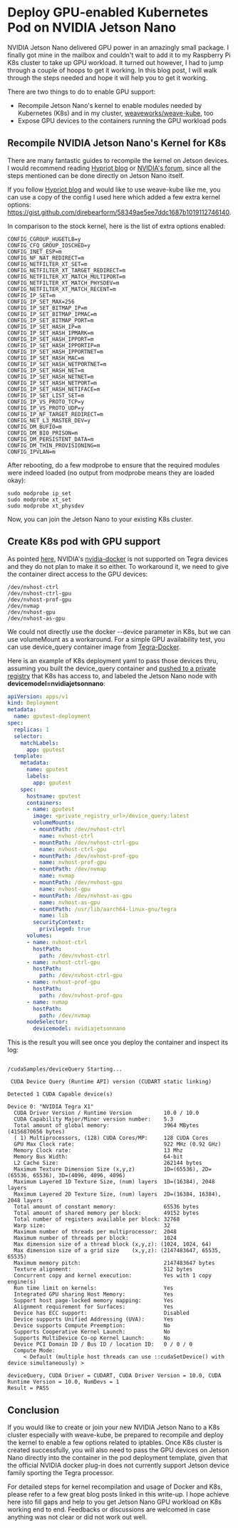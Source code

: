 # Deploy GPU-enabled Kubernetes Pod on NVIDIA Jetson Nano

NVIDIA Jetson Nano delivered GPU power in an amazingly small package. I finally got mine in the mailbox and couldn't wait to add it to my Raspberry Pi K8s cluster to take up GPU workload. It turned out however, I had to jump through a couple of hoops to get it working. In this blog post, I will walk through the steps needed and hope it will help you to get it working.

There are two things to do to enable GPU support:
- Recompile Jetson Nano's kernel to enable modules needed by Kubernetes (K8s) and in my cluster, [weaveworks/weave-kube](https://github.com/weaveworks-experiments/weave-kube), too
- Expose GPU devices to the containers running the GPU workload pods


## Recompile NVIDIA Jetson Nano's Kernel for K8s

There are many fantastic guides to recompile the kernel on Jetson devices. I would recommend reading [Hypriot blog](https://blog.hypriot.com/post/nvidia-jetson-nano-build-kernel-docker-optimized/) or [NVIDIA's forum](https://devtalk.nvidia.com/default/topic/1045726/kubernetes-node-on-jetson-tx2/), since all the steps mentioned can be done directly on Jetson Nano itself.

If you follow [Hypriot blog](https://blog.hypriot.com/post/nvidia-jetson-nano-build-kernel-docker-optimized/) and would like to use weave-kube like me, you can use a copy of the config I used here which added a few extra kernel options:
https://gist.github.com/direbearform/58349ae5ee7ddc1687b1019112746140. 

In comparison to the stock kernel, here is the list of extra options enabled:

```
CONFIG_CGROUP_HUGETLB=y
CONFIG_CFQ_GROUP_IOSCHED=y
CONFIG_INET_ESP=m
CONFIG_NF_NAT_REDIRECT=m
CONFIG_NETFILTER_XT_SET=m
CONFIG_NETFILTER_XT_TARGET_REDIRECT=m
CONFIG_NETFILTER_XT_MATCH_MULTIPORT=m
CONFIG_NETFILTER_XT_MATCH_PHYSDEV=m
CONFIG_NETFILTER_XT_MATCH_RECENT=m
CONFIG_IP_SET=m
CONFIG_IP_SET_MAX=256
CONFIG_IP_SET_BITMAP_IP=m
CONFIG_IP_SET_BITMAP_IPMAC=m
CONFIG_IP_SET_BITMAP_PORT=m
CONFIG_IP_SET_HASH_IP=m
CONFIG_IP_SET_HASH_IPMARK=m
CONFIG_IP_SET_HASH_IPPORT=m
CONFIG_IP_SET_HASH_IPPORTIP=m
CONFIG_IP_SET_HASH_IPPORTNET=m
CONFIG_IP_SET_HASH_MAC=m
CONFIG_IP_SET_HASH_NETPORTNET=m
CONFIG_IP_SET_HASH_NET=m
CONFIG_IP_SET_HASH_NETNET=m
CONFIG_IP_SET_HASH_NETPORT=m
CONFIG_IP_SET_HASH_NETIFACE=m
CONFIG_IP_SET_LIST_SET=m
CONFIG_IP_VS_PROTO_TCP=y
CONFIG_IP_VS_PROTO_UDP=y
CONFIG_IP_NF_TARGET_REDIRECT=m
CONFIG_NET_L3_MASTER_DEV=y
CONFIG_DM_BUFIO=m
CONFIG_DM_BIO_PRISON=m
CONFIG_DM_PERSISTENT_DATA=m
CONFIG_DM_THIN_PROVISIONING=m
CONFIG_IPVLAN=m
```

After rebooting, do a few modprobe to ensure that the required modules were indeed loaded (no output from modprobe means they are loaded okay):

```
sudo modprobe ip_set
sudo modprobe xt_set
sudo modprobe xt_physdev
```

Now, you can join the Jetson Nano to your existing K8s cluster.


## Create K8s pod with GPU support

As pointed [here](https://github.com/Technica-Corporation/Tegra-Docker#simple-gpu-docker-image), NVIDIA's [nvidia-docker](https://github.com/NVIDIA/nvidia-docker) is not supported on Tegra devices and they do not plan to make it so either. To workaround it, we need to give the container direct access to the GPU devices:

```
/dev/nvhost-ctrl
/dev/nvhost-ctrl-gpu
/dev/nvhost-prof-gpu
/dev/nvmap
/dev/nvhost-gpu
/dev/nvhost-as-gpu
```

We could not directly use the docker --device parameter in K8s, but we can use volumeMount as a workaround. For a simple GPU availability test, you can use device_query container image from [Tegra-Docker](https://github.com/Technica-Corporation/Tegra-Docker#simple-gpu-docker-image).

Here is an example of K8s deployment yaml to pass those devices thru, assuming you built the device_query container and [pushed to a private registry](https://forum.hilscher.com/Thread-Setup-trusted-Docker-registry-on-a-Raspberry-Pi-to-host-netPI-containers) that K8s has access to, and labeled the Jetson Nano node with <b>devicemodel=nvidiajetsonnano</b>:

```yaml
apiVersion: apps/v1
kind: Deployment
metadata:
  name: gputest-deployment
spec:
  replicas: 1
  selector:
    matchLabels:
      app: gputest
  template:
    metadata:
      name: gputest
      labels:
        app: gputest
    spec:
      hostname: gputest
      containers:
      - name: gputest
        image: <private_registry_url>/device_query:latest
        volumeMounts:
        - mountPath: /dev/nvhost-ctrl
          name: nvhost-ctrl
        - mountPath: /dev/nvhost-ctrl-gpu
          name: nvhost-ctrl-gpu
        - mountPath: /dev/nvhost-prof-gpu
          name: nvhost-prof-gpu
        - mountPath: /dev/nvmap
          name: nvmap
        - mountPath: /dev/nvhost-gpu
          name: nvhost-gpu
        - mountPath: /dev/nvhost-as-gpu
          name: nvhost-as-gpu
        - mountPath: /usr/lib/aarch64-linux-gnu/tegra
          name: lib
        securityContext:
          privileged: true
      volumes:
      - name: nvhost-ctrl
        hostPath:
          path: /dev/nvhost-ctrl
      - name: nvhost-ctrl-gpu
        hostPath:
          path: /dev/nvhost-ctrl-gpu
      - name: nvhost-prof-gpu
        hostPath:
          path: /dev/nvhost-prof-gpu
      - name: nvmap
        hostPath:
          path: /dev/nvmap
      nodeSelector:
        devicemodel: nvidiajetsonnano

```

This is the result you will see once you deploy the container and inspect its log:
```

/cudaSamples/deviceQuery Starting...

 CUDA Device Query (Runtime API) version (CUDART static linking)

Detected 1 CUDA Capable device(s)

Device 0: "NVIDIA Tegra X1"
  CUDA Driver Version / Runtime Version          10.0 / 10.0
  CUDA Capability Major/Minor version number:    5.3
  Total amount of global memory:                 3964 MBytes (4156870656 bytes)
  ( 1) Multiprocessors, (128) CUDA Cores/MP:     128 CUDA Cores
  GPU Max Clock rate:                            922 MHz (0.92 GHz)
  Memory Clock rate:                             13 Mhz
  Memory Bus Width:                              64-bit
  L2 Cache Size:                                 262144 bytes
  Maximum Texture Dimension Size (x,y,z)         1D=(65536), 2D=(65536, 65536), 3D=(4096, 4096, 4096)
  Maximum Layered 1D Texture Size, (num) layers  1D=(16384), 2048 layers
  Maximum Layered 2D Texture Size, (num) layers  2D=(16384, 16384), 2048 layers
  Total amount of constant memory:               65536 bytes
  Total amount of shared memory per block:       49152 bytes
  Total number of registers available per block: 32768
  Warp size:                                     32
  Maximum number of threads per multiprocessor:  2048
  Maximum number of threads per block:           1024
  Max dimension size of a thread block (x,y,z): (1024, 1024, 64)
  Max dimension size of a grid size    (x,y,z): (2147483647, 65535, 65535)
  Maximum memory pitch:                          2147483647 bytes
  Texture alignment:                             512 bytes
  Concurrent copy and kernel execution:          Yes with 1 copy engine(s)
  Run time limit on kernels:                     Yes
  Integrated GPU sharing Host Memory:            Yes
  Support host page-locked memory mapping:       Yes
  Alignment requirement for Surfaces:            Yes
  Device has ECC support:                        Disabled
  Device supports Unified Addressing (UVA):      Yes
  Device supports Compute Preemption:            No
  Supports Cooperative Kernel Launch:            No
  Supports MultiDevice Co-op Kernel Launch:      No
  Device PCI Domain ID / Bus ID / location ID:   0 / 0 / 0
  Compute Mode:
     < Default (multiple host threads can use ::cudaSetDevice() with device simultaneously) >

deviceQuery, CUDA Driver = CUDART, CUDA Driver Version = 10.0, CUDA Runtime Version = 10.0, NumDevs = 1
Result = PASS
```

## Conclusion

If you would like to create or join your new NVIDIA Jetson Nano to a K8s cluster especially with weave-kube, be prepared to recompile and deploy the kernel to enable a few options related to iptables. Once K8s cluster is created successfully, you will also need to pass the GPU devices on Jetson Nano directly into the container in the pod deployment template, given that the official NVIDIA docker plug-in does not currently support Jetson device family sporting the Tegra processor.

For detailed steps for kernel recompilation and usage of Docker and K8s, please refer to a few great blog posts linked in this write-up. I hope achieve here isto fill gaps and help to you get Jetson Nano GPU workload on K8s working end to end. Feedbacks or discussions are welcomed in case anything was not clear or did not work out well.
